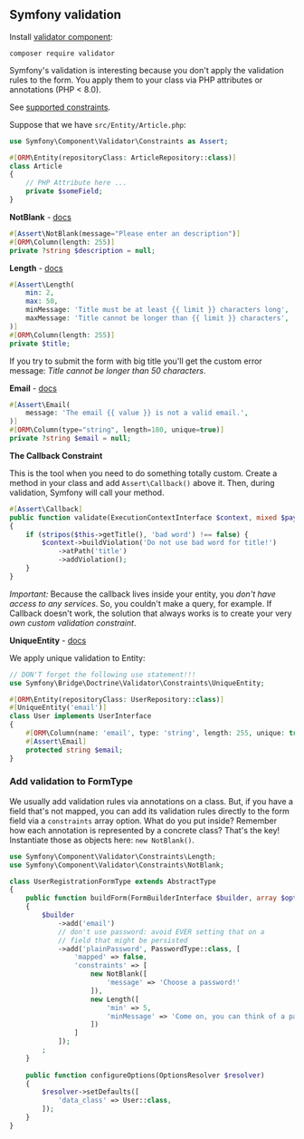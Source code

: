 ## Symfony validation

Install [validator component](https://github.com/symfony/validator):

```
composer require validator
```

Symfony's validation is interesting because you don't apply the validation rules to the form. 
You apply them to your class via PHP attributes or annotations (PHP < 8.0).

See [supported constraints](https://symfony.com/doc/current/validation.html#supported-constraints).

Suppose that we have `src/Entity/Article.php`:

```php
use Symfony\Component\Validator\Constraints as Assert;

#[ORM\Entity(repositoryClass: ArticleRepository::class)]
class Article
{
    // PHP Attribute here ...
    private $someField;
}
```

**NotBlank** - [docs](https://symfony.com/doc/current/reference/constraints/NotBlank.html)

```php
#[Assert\NotBlank(message="Please enter an description")]
#[ORM\Column(length: 255)]
private ?string $description = null;
```

**Length** - [docs](https://symfony.com/doc/current/reference/constraints/Length.html)

```php
#[Assert\Length(
    min: 2,
    max: 50,
    minMessage: 'Title must be at least {{ limit }} characters long',
    maxMessage: 'Title cannot be longer than {{ limit }} characters',
)]
#[ORM\Column(length: 255)]
private $title;
```

If you try to submit the form with big title you'll get the custom error message: *Title cannot be longer than 50 characters*.

**Email** - [docs](https://symfony.com/doc/current/reference/constraints/Email.html)

```php
#[Assert\Email(
    message: 'The email {{ value }} is not a valid email.',
)]
#[ORM\Column(type="string", length=180, unique=true)]
private ?string $email = null;
```

**The Callback Constraint**

This is the tool when you need to do something totally custom. 
Create a method in your class and add `Assert\Callback()` above it. Then, during validation, Symfony will call your method. 

```php
#[Assert\Callback]
public function validate(ExecutionContextInterface $context, mixed $payload): void
{
    if (stripos($this->getTitle(), 'bad word') !== false) {
        $context->buildViolation('Do not use bad word for title!')
            ->atPath('title')
            ->addViolation();
    }
}
```

*Important:* Because the callback lives inside your entity, you *don't have access to any services*. 
So, you couldn't make a query, for example. If Callback doesn't work, the solution that always works is to create your very *own custom validation constraint*.

**UniqueEntity** - [docs](https://symfony.com/doc/current/reference/constraints/UniqueEntity.html)

We apply unique validation to Entity:

```php
// DON'T forget the following use statement!!!
use Symfony\Bridge\Doctrine\Validator\Constraints\UniqueEntity;

#[ORM\Entity(repositoryClass: UserRepository::class)]
#[UniqueEntity('email')]
class User implements UserInterface
{
    #[ORM\Column(name: 'email', type: 'string', length: 255, unique: true)]
    #[Assert\Email]
    protected string $email;
}
```

### Add validation to FormType

We usually add validation rules via annotations on a class. 
But, if you have a field that's not mapped, you can add its validation rules directly to the form field via a `constraints` array option. 
What do you put inside? Remember how each annotation is represented by a concrete class? 
That's the key! Instantiate those as objects here: `new NotBlank()`. 

```php
use Symfony\Component\Validator\Constraints\Length;
use Symfony\Component\Validator\Constraints\NotBlank;

class UserRegistrationFormType extends AbstractType
{
    public function buildForm(FormBuilderInterface $builder, array $options)
    {
        $builder
            ->add('email')
            // don't use password: avoid EVER setting that on a
            // field that might be persisted
            ->add('plainPassword', PasswordType::class, [
                'mapped' => false,
                'constraints' => [
                    new NotBlank([
                        'message' => 'Choose a password!'
                    ]),
                    new Length([
                        'min' => 5,
                        'minMessage' => 'Come on, you can think of a password longer than that!'
                    ])
                ]
            ]);
        ;
    }
    
    public function configureOptions(OptionsResolver $resolver)
    {
        $resolver->setDefaults([
            'data_class' => User::class,
        ]);
    }
}
```
